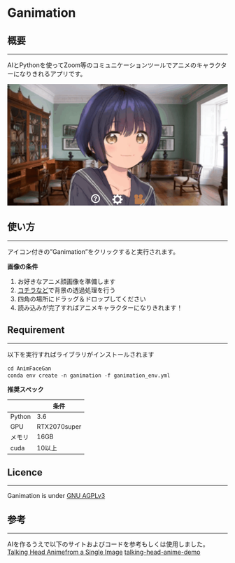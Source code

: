 # Ganimation
## 概要
---
  
AIとPythonを使ってZoom等のコミュニケーションツールでアニメのキャラクターになりきれるアプリです。

<img src="./Images/for_readme/sample01.gif" >

## 使い方
---
アイコン付きの”Ganimation”をクリックすると実行されます。

**画像の条件**

1. お好きなアニメ顔画像を準備します
1. [コチラなど](https://www.remove.bg/ja)で背景の透過処理を行う
1. 四角の場所にドラッグ＆ドロップしてください
1. 読み込みが完了すればアニメキャラクターになりきれます！ 
 
## Requirement
---
以下を実行すればライブラリがインストールされます
~~~
cd AnimFaceGan
conda env create -n ganimation -f ganimation_env.yml
~~~
**推奨スペック**

||条件|
----|----
|Python|3.6|
|GPU|RTX2070super|
|メモリ|16GB|
|cuda|10以上|

## Licence
---
Ganimation is under [GNU AGPLv3](https://choosealicense.com/licenses/agpl-3.0/)

## 参考
---
AIを作るうえで以下のサイトおよびコードを参考もしくは使用しました。
[Talking Head Animefrom a Single Image](https://pkhungurn.github.io/talking-head-anime/)
[talking-head-anime-demo](https://github.com/pkhungurn/talking-head-anime-demo)


